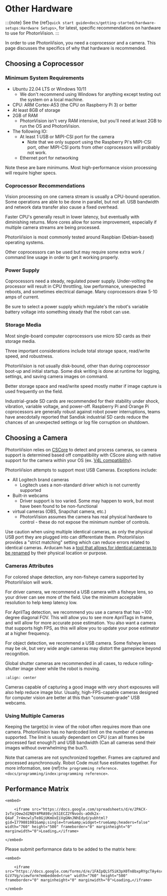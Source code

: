 # Other Hardware

:::{note}
See the {ref}`quick start guide<docs/getting-started/hardware-setups:Hardware Setups>`, for latest, specific recommendations on hardware to use for PhotonVision.
:::

In order to use PhotonVision, you need a coprocessor and a camera. This page discusses the specifics of why that hardware is recommended.

## Choosing a Coprocessor

### Minimum System Requirements

- Ubuntu 22.04 LTS or Windows 10/11
  - We don't recommend using Windows for anything except testing out the system on a local machine.
- CPU: ARM Cortex-A53 (the CPU on Raspberry Pi 3) or better
- At least 8GB of storage
- 2GB of RAM
  - PhotonVision isn't very RAM intensive, but you'll need at least 2GB to run the OS and PhotonVision.
- The following IO:
  - At least 1 USB or MIPI-CSI port for the camera
    - Note that we only support using the Raspberry Pi's MIPI-CSI port, other MIPI-CSI ports from other coprocessors will probably not work.
  - Ethernet port for networking

Note these are bare minimums. Most high-performance vision processing will require higher specs.

### Coprocessor Recommendations

Vision processing on one camera stream is usually a CPU-bound operation. Some operations are able to be done in parallel, but not all. USB bandwidth and network data transfer also cause a fixed overhead.

Faster CPU's generally result in lower latency, but eventually with diminishing returns. More cores allow for some improvement, especially if multiple camera streams are being processed.

PhotonVision is most commonly tested around Raspbian (Debian-based) operating systems.

Other coprocessors can be used but may require some extra work / command line usage in order to get it working properly.

### Power Supply

Coprocessors need a steady, regulated power supply. Under-volting the processor will result in CPU throttling, low performance, unexpected reboots, and sometimes electrical damage. Many coprocessors draw 5-10 amps of current.

Be sure to select a power supply which regulate's the robot's variable battery voltage into something steady that the robot can use.

### Storage Media

Most single-board computer coprocessors use micro SD cards as their storage media.

Three important considerations include total storage space, read/write speed, and robustness.

PhotonVision is not usually disk-bound, other than during coprocessor boot-up and initial startup. Some disk writing is done at runtime for logging, settings, and saving camera images on command.

Better storage space and read/write speed mostly matter if image capture is used frequently on the field.

Industrial-grade SD cards are recommended for their stability under shock, vibration, variable voltage, and power-off. Raspberry Pi and Orange Pi coprocessors are generally robust against robot power interruptions, teams have anecdotally reported that Sandisk industrial SD cards reduce the chances of an unexpected settings or log file corruption on shutdown.

## Choosing a Camera

PhotonVision relies on [CSCore](https://github.com/wpilibsuite/allwpilib/tree/main/cscore) to detect and process cameras, so camera support is determined based off compatibility with CScore along with native support for the camera within your OS (ex. [V4L compatibility](https://en.wikipedia.org/wiki/Video4Linux)).

PhotonVision attempts to support most USB Cameras. Exceptions include:

- All Logitech brand cameras
  - Logitech uses a non-standard driver which is not currently supported
- Built-in webcams
  - Driver support is too varied. Some may happen to work, but most have been found to be non-functional
- virtual cameras (OBS, Snapchat camera, etc.)
  - PhotonVision assumes the camera has real physical hardware to control - these do not expose the minimum number of controls.

Use caution when using multiple identical cameras, as only the physical USB port they are plugged into can differentiate them. PhotonVision provides a "strict matching" setting which can reduce errors related to identical cameras. Arducam has a [tool that allows for identical cameras to be renamed](https://docs.arducam.com/UVC-Camera/Serial-Number-Tool-Guide/) by their physical location or purpose.

### Cameras Attributes

For colored shape detection, any non-fisheye camera supported by PhotonVision will work.

For driver camera, we recommend a USB camera with a fisheye lens, so your driver can see more of the field. Use the minimum acceptable resolution to help keep latency low.

For AprilTag detection, we recommend you use a camera that has ~100 degree diagonal FOV. This will allow you to see more AprilTags in frame, and will allow for more accurate pose estimation. You also want a camera that supports high FPS, as this will allow you to update your pose estimator at a higher frequency.

For object detection, we recommend a USB camera. Some fisheye lenses may be ok, but very wide angle cameras may distort the gamepiece beyond recognition.

Global shutter cameras are recommended in all cases, to reduce rolling-shutter image sheer while the robot is moving.

```{image} images/rollingshutter.gif
:align: center
```

Cameras capable of capturing a good image with very short exposures will also help reduce image blur. Usually, high-FPS-capable cameras designed for computer vision are better at this than "consumer-grade" USB webcams.

### Using Multiple Cameras

Keeping the target(s) in view of the robot often requires more than one camera. PhotonVision has no hardcoded limit on the number of cameras supported. The limit is usually dependant on CPU (can all frames be processed fast enough?) and USB bandwidth (Can all cameras send their images without overwhelming the bus?).

Note that cameras are not synchronized together. Frames are captured and processed asynchronously. Robot Code must fuse estimates together. For more information, see {ref}`the programming reference. <docs/programming/index:programming reference>`.

## Performance Matrix

```{raw} html
<embed>

    <iframe src="https://docs.google.com/spreadsheets/d/e/2PACX-1vTojOew2d2NQY4PRA98vjkS1ECZ2YNvods-aOdk2x-Q4aF_7r4mcwlyTe8GjUKmUxEiVgGNnJNhEdyd/pubhtml?gid=1779881081&amp;single=true&amp;widget=true&amp;headers=false" width="760" height="500" frameborder="0" marginheight="0" marginwidth="0">Loading…</iframe>

</embed>
```

Please submit performance data to be added to the matrix here:

```{raw} html
<embed>

    <iframe src="https://docs.google.com/forms/d/e/1FAIpQLSf5iK3pX0Tn8bxpRYgcTAy4scUu14rUvJqkTyfzoKc-GiV7Vg/viewform?embedded=true" width="760" height="500" frameborder="0" marginheight="0" marginwidth="0">Loading…</iframe>

</embed>
```
